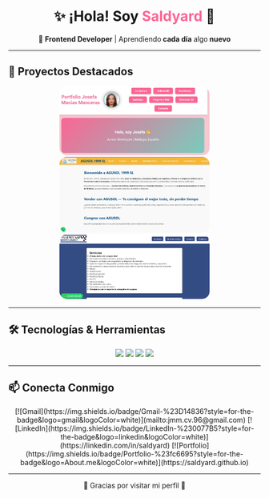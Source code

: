 <h1 align="center">✨ ¡Hola! Soy <span style="color:#fc6695">Saldyard</span> 👋</h1>

<p align="center">
  🚀 <b>Frontend Developer</b> | Aprendiendo<b> cada día</b> algo<b> nuevo</b>  
</p>

---

## 🚀 Proyectos Destacados
<p align="center">
  <a href="https://saldyard.github.io/portfolio/">
    <img src="img/previewportfolio.jpg" alt="Preview Portfolio" width="300" style="border-radius:15px;"/>
  </a>
  <a href="https://saldyard.github.io/realEstate/">
    <img src="img/web_inmobiliaria.JPG" alt="Preview Real Estate" width="300" style="border-radius:15px;"/>
  </a>
  <a href="https://saldyard.github.io/talleresGR/">
    <img src="img/web_talleres.PNG" alt="Preview Talleres Gómez & Rueda" width="300" style="border-radius:15px;"/>
  </a>
</p>

---

## 🛠️ Tecnologías & Herramientas
<p align="center">
  <img src="https://img.shields.io/badge/HTML5-%23E34F26?style=for-the-badge&logo=html5&logoColor=white" />
  <img src="https://img.shields.io/badge/CSS3-%231572B6?style=for-the-badge&logo=css3&logoColor=white" />
  <img src="https://img.shields.io/badge/JavaScript-%23F7DF1E?style=for-the-badge&logo=javascript&logoColor=black" />
  <img src="https://img.shields.io/badge/GitHub-%23181717?style=for-the-badge&logo=github&logoColor=white" />
</p>


---

## 📫 Conecta Conmigo

<p align="center">
[![Gmail](https://img.shields.io/badge/Gmail-%23D14836?style=for-the-badge&logo=gmail&logoColor=white)](mailto:jmm.cv.96@gmail.com)
[![LinkedIn](https://img.shields.io/badge/LinkedIn-%230077B5?style=for-the-badge&logo=linkedin&logoColor=white)](https://linkedin.com/in/saldyard)
[![Portfolio](https://img.shields.io/badge/Portfolio-%23fc6695?style=for-the-badge&logo=About.me&logoColor=white)](https://saldyard.github.io)
</p>

---

<p align="center">🌸 Gracias por visitar mi perfil 🌸</p>
